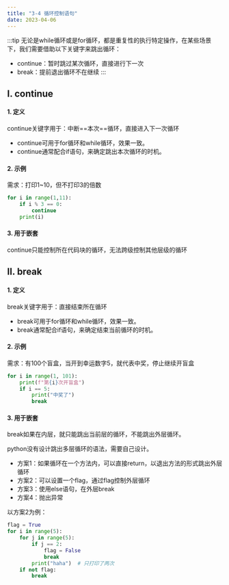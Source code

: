 ```yaml
---
title: "3-4 循环控制语句"
date: 2023-04-06
---
```

:::tip
无论是while循环或是for循环，都是重复性的执行特定操作，在某些场景下，我们需要借助以下关键字来跳出循环：
- continue：暂时跳过某次循环，直接进行下一次
- break：提前退出循环不在继续
:::

## Ⅰ. continue
#### 1. 定义
continue关键字用于：中断==本次==循环，直接进入下一次循环  
- continue可用于for循环和while循环，效果一致。   
- continue通常配合if语句，来确定跳出本次循环的时机。

#### 2. 示例
需求：打印1~10，但不打印3的倍数
```python
for i in range(1,11):
    if i % 3 == 0:
        continue
    print(i)
```
#### 3. 用于嵌套
continue只能控制所在代码块的循环，无法跨级控制其他层级的循环


## Ⅱ. break
#### 1. 定义
break关键字用于：直接结束所在循环
- break可用于for循环和while循环，效果一致。   
- break通常配合if语句，来确定结束当前循环的时机。

#### 2. 示例
需求：有100个盲盒，当开到幸运数字5，就代表中奖，停止继续开盲盒
```python
for i in range(1, 101):
    print(f"第{i}次开盲盒")
    if i == 5:
        print("中奖了")
        break

```

#### 3. 用于嵌套
break如果在内层，就只能跳出当前层的循环，不能跳出外层循环。

python没有设计跳出多层循环的语法，需要自己设计。
- 方案1：如果循环在一个方法内，可以直接return，以退出方法的形式跳出外层循环
- 方案2：可以设置一个flag，通过flag控制外层循环
- 方案3：使用else语句，在外层break
- 方案4：抛出异常

以方案2为例：
```python
flag = True
for i in range(5):
    for j in range(5):
        if j == 2:
            flag = False
            break
        print("haha")  # 只打印了两次
    if not flag:
        break
```

